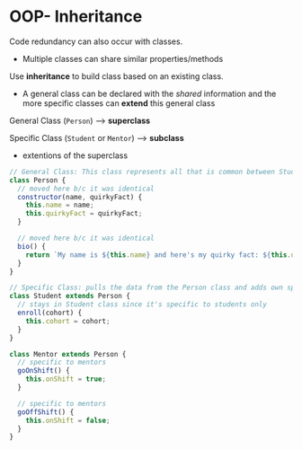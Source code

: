 # OOP- Inheritance

Code redundancy can also occur with classes.
- Multiple classes can share similar properties/methods

Use **inheritance** to build class based on an existing class.
- A general class can be declared with the *shared* information and the more specific classes can **extend** this general class

General Class (`Person`)                -->  **superclass**

Specific Class (`Student` or `Mentor`)  -->  **subclass**
- extentions of the superclass

```javascript
// General Class: This class represents all that is common between Student and Mentor
class Person {
  // moved here b/c it was identical
  constructor(name, quirkyFact) {
    this.name = name;
    this.quirkyFact = quirkyFact;
  }

  // moved here b/c it was identical
  bio() {
    return `My name is ${this.name} and here's my quirky fact: ${this.quirkyFact}`;
  }
}
```

```javascript
// Specific Class: pulls the data from the Person class and adds own specific properties/methods
class Student extends Person {
  // stays in Student class since it's specific to students only
  enroll(cohort) {
    this.cohort = cohort;
  }
}

class Mentor extends Person {
  // specific to mentors
  goOnShift() {
    this.onShift = true;
  }

  // specific to mentors
  goOffShift() {
    this.onShift = false;
  }
}
```